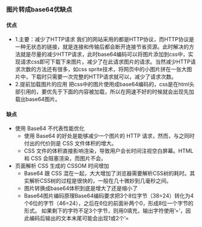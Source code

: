 ### 图片转成base64优缺点
#### 优点
- 1.主要：减少了HTTP请求
我们的网站采用的都是HTTP协议，而HTTP协议是一种无状态的链接，就是连接和传输后都会断开连接节省资源。此时解决的方法就是尽量的减少HTTP请求，此时base64编码可以将图片添加到css中，实现请求css即可下载下来图片，减少了在此请求图片的请求。当然减少HTTP请求次数的方法还有很多，如css sprite技术，将网页中的小图片拼在一张大图片中，下载时只需要一次完整的HTTP请求就可以，减少了请求次数。
- 2.提前加载图片的应用
把css中的图片使用成base64编码的，css是在html头部引用的，要优先于下面的内容被加载，所以在网速不好的时候就会出现先加载出base64图片。
#### 缺点
- 使用 Base64 不代表性能优化
  - 使用 Base64 的好处是能够减少一个图片的 HTTP 请求，然而，与之同时付出的代价则是 CSS 文件体积的增大。
  - CSS 文件的体积直接影响渲染，导致用户会长时间注视空白屏幕。HTML 和 CSS 会阻塞渲染，而图片不会。
- 页面解析 CSS 生成的 CSSOM 时间增加
  - Base64 跟 CSS 混在一起，大大增加了浏览器需要解析CSS树的耗时。其实解析CSS树的过程是很快的，一般在几十微妙到几毫秒之间。
  - 图片转换成base64体积到底是增大了还是缩小了
  - Base64图片编码原理Base64编码要求把3个8位字节（38=24）转化为4个6位的字节（46=24），之后在6位的前面补两个0，形成8位一个字节的形式。 如果剩下的字符不足3个字节，则用0填充，输出字符使用’=’，因此编码后输出的文本末尾可能会出现1或2个’=
